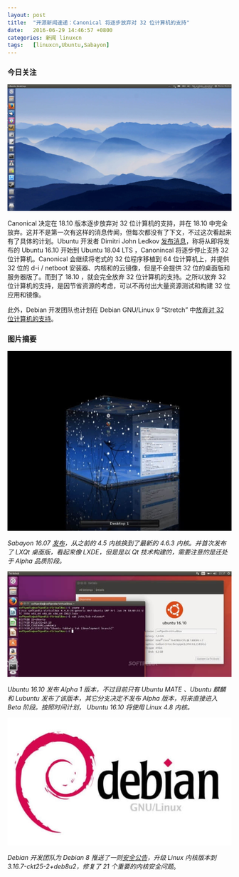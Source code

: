 ```yaml
---
layout: post
title:	"开源新闻速递：Canonical 将逐步放弃对 32 位计算机的支持"
date:	2016-06-29 14:46:57 +0800 
categories:	新闻 linuxcn 
tags:	[linuxcn,Ubuntu,Sabayon]
---
```



### 今日关注


![](/Asserts/Images/album/201606/29/144708gwoeikklrivkelwo.jpg)


Canonical 决定在 18.10 版本逐步放弃对 32 位计算机的支持，并在 18.10 中完全放弃。这并不是第一次有这样的消息传闻，但每次都没有了下文，不过这次看起来有了具体的计划。Ubuntu 开发者 Dimitri John Ledkov [发布消息](https://lists.ubuntu.com/archives/ubuntu-devel/2016-June/039420.html)，称将从即将发布的 Ubuntu 16.10 开始到 Ubuntu 18.04 LTS ，Canonincal 将逐步停止支持 32 位计算机。Canonical 会继续将老式的 32 位程序移植到 64 位计算机上，并提供 32 位的 d-i / netboot 安装器、内核和的云镜像，但是不会提供 32 位的桌面版和服务器版了。而到了 18.10 ，就会完全放弃 32 位计算机的支持。之所以放弃 32 位计算机的支持，是因节省资源的考虑，可以不再付出大量资源测试和构建 32 位应用和镜像。


此外，Debian 开发团队也计划在 Debian GNU/Linux 9 “Stretch” 中[放弃对 32 位计算机的支持](/article-7322-1.html)。


### 图片摘要


![](/Asserts/Images/album/201606/29/141251t931mhw01rr0s1kw.jpg)


*Sabayon 16.07 [发布](http://www.sabayon.org/release/latest-monthly-release-sabayon-1511)，从之前的 4.5 内核换到了最新的 4.6.3 内核。并首次发布了 LXQt 桌面版，看起来像 LXDE，但是是以 Qt 技术构建的，需要注意的是还处于 Alpha 品质阶段。*


![](/Asserts/Images/album/201606/29/141754b0ispa7px7pba78e.jpg)


*Ubuntu 16.10 发布 Alpha 1 版本，不过目前只有 Ubuntu MATE 、Ubuntu 麒麟和 Lubuntu 发布了该版本，其它分支决定不发布 Alpha 版本，将来直接进入 Beta 阶段。按照时间计划， Ubuntu 16.10 将使用 Linux 4.8 内核。*


![](/Asserts/Images/album/201606/29/142326e3go3z3pfgg5205b.jpg)


*Debian 开发团队为 Debian 8 推送了一则[安全公告](https://lists.debian.org/debian-security-announce/2016/msg00185.html)，升级 Linux 内核版本到 3.16.7-ckt25-2+deb8u2，修复了 21 个重要的内核安全问题*。
